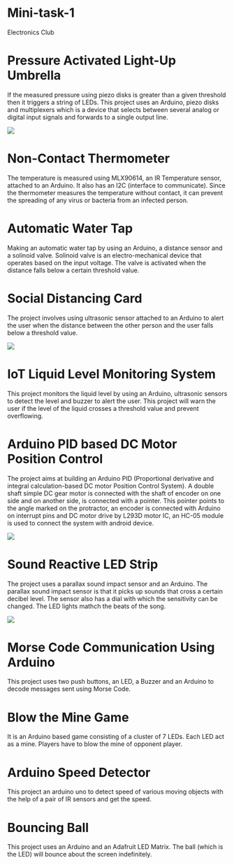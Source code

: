# Mini-task-1
Electronics Club
# Pressure Activated Light-Up Umbrella
If the measured pressure using piezo disks is greater than a given threshold then it triggers a string of LEDs. This project uses an Arduino, piezo disks and multiplexers which is a device that selects between several analog or digital input signals and forwards to a single output line.

![](https://cdn.instructables.com/FNK/Z2Q9/H1JUIZ97/FNKZ2Q9H1JUIZ97.LARGE.jpg?auto=webp&frame=1&width=318&height=1024&fit=bounds)

# Non-Contact Thermometer
The temperature is measured using MLX90614, an IR Temperature sensor, attached to an Arduino. It also has an I2C (interface to communicate). Since the thermometer measures the temperature without contact, it can prevent the spreading of any virus or bacteria from an infected person. 

# Automatic Water Tap
Making an automatic water tap by using an Arduino, a distance sensor and a solinoid valve. Solinoid valve is an electro-mechanical device that operates based on the input voltage. The valve is activated when the distance falls below a certain threshold value.

# Social Distancing Card
The project involves using ultrasonic sensor attached to an Arduino to alert the user when the distance between the other person and the user falls below a threshold value. 

![](https://hackster.imgix.net/uploads/attachments/1111129/img_20200429_181122_IFnN4xRHBn.jpg?auto=compress%2Cformat&w=740&h=555&fit=max)

# IoT Liquid Level Monitoring System
This project monitors the liquid level by using an Arduino, ultrasonic sensors to detect the level and buzzer to alert the user. This project will warn the user if the level of the liquid crosses a threshold value and prevent overflowing. 

# Arduino PID based DC Motor Position Control
The project aims at building an Arduino PID (Proportional derivative and integral calculation-based DC motor Position Control System). A double shaft simple DC gear motor is connected with the shaft of encoder on one side and on another side, is connected with a pointer. This pointer points to the angle marked on the protractor, an encoder is connected with Arduino on interrupt pins and DC motor drive by L293D motor IC, an HC-05 module is used to connect the system with android device.

![](https://nevonprojects.com/wp-content/uploads/2020/01/Arduino-PID-based-DC-Motor-Position-Control-System-1080.jpg)

# Sound Reactive LED Strip
The project uses a parallax sound impact sensor and an Arduino. The parallax sound impact sensor is that it picks up sounds that cross a certain decibel level. The sensor also has a dial with which the sensitivity can be changed. The LED lights mathch the beats of the song.

![](https://cdn.instructables.com/FBQ/5XH4/HQV6J6NC/FBQ5XH4HQV6J6NC.LARGE.jpg?auto=webp&frame=1&fit=bounds)

# Morse Code Communication Using Arduino
This project uses two push buttons, an LED, a Buzzer and an Arduino to decode messages sent using Morse Code. 

# Blow the Mine Game
It is an Arduino based game consisting of a cluster of 7 LEDs. Each LED act as a mine. Players have to blow the mine of opponent player.

# Arduino Speed Detector
 This project an arduino uno to detect speed of various moving objects with the help of a pair of IR sensors and get the speed.
 
 # Bouncing Ball
 This project uses an Arduino and an Adafruit LED Matrix. The ball (which is the LED) will bounce about the screen indefinitely.
 
 # 
